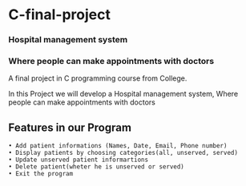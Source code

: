 # C-final-project
### Hospital management system
### Where people can make appointments with doctors


A final project in C programming course from College.

In this Project we will develop a Hospital management system, Where people can make appointments with doctors

## Features in our Program

```
• Add patient informations (Names, Date, Email, Phone number)
• Display patients by choosing categories(all, unserved, served)
• Update unserved patient informartions
• Delete patient(wheter he is unserved or served)
• Exit the program
```
